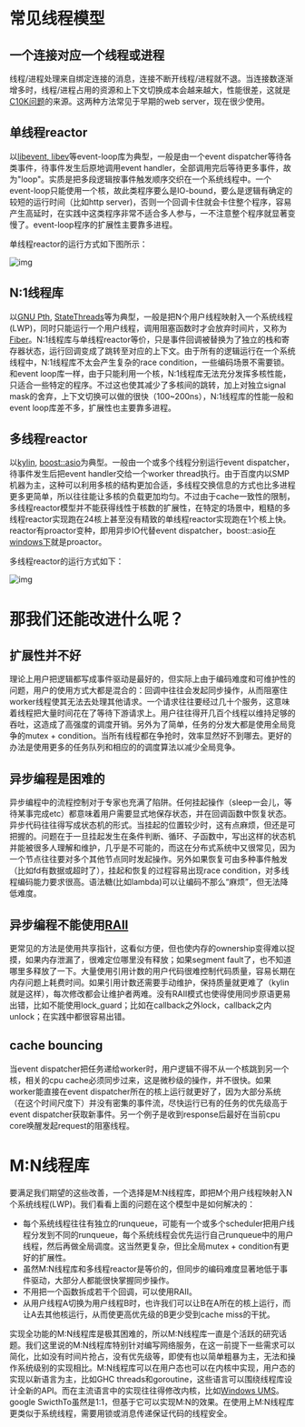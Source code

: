# 常见线程模型

## 一个连接对应一个线程或进程

线程/进程处理来自绑定连接的消息，连接不断开线程/进程就不退。当连接数逐渐增多时，线程/进程占用的资源和上下文切换成本会越来越大，性能很差，这就是[C10K问题](http://en.wikipedia.org/wiki/C10k_problem)的来源。这两种方法常见于早期的web server，现在很少使用。

## 单线程reactor

以[libevent](http://libevent.org/)[, ](http://en.wikipedia.org/wiki/Reactor_pattern)[libev](http://software.schmorp.de/pkg/libev.html)等event-loop库为典型，一般是由一个event dispatcher等待各类事件，待事件发生后原地调用event handler，全部调用完后等待更多事件，故为"loop"。实质是把多段逻辑按事件触发顺序交织在一个系统线程中。一个event-loop只能使用一个核，故此类程序要么是IO-bound，要么是逻辑有确定的较短的运行时间（比如http server)，否则一个回调卡住就会卡住整个程序，容易产生高延时，在实践中这类程序非常不适合多人参与，一不注意整个程序就显著变慢了。event-loop程序的扩展性主要靠多进程。

单线程reactor的运行方式如下图所示：

![img](http://wiki.baidu.com/download/attachments/99588643/image2015-7-6%2016%3A3%3A42.png?version=1&modificationDate=1436169822000&api=v2)

## N:1线程库

以[GNU Pth](http://www.gnu.org/software/pth/pth-manual.html), [StateThreads](http://state-threads.sourceforge.net/index.html)等为典型，一般是把N个用户线程映射入一个系统线程(LWP)，同时只能运行一个用户线程，调用阻塞函数时才会放弃时间片，又称为[Fiber](http://en.wikipedia.org/wiki/Fiber_(computer_science))。N:1线程库与单线程reactor等价，只是事件回调被替换为了独立的栈和寄存器状态，运行回调变成了跳转至对应的上下文。由于所有的逻辑运行在一个系统线程中，N:1线程库不太会产生复杂的race condition，一些编码场景不需要锁。和event loop库一样，由于只能利用一个核，N:1线程库无法充分发挥多核性能，只适合一些特定的程序。不过这也使其减少了多核间的跳转，加上对独立signal mask的舍弃，上下文切换可以做的很快（100~200ns），N:1线程库的性能一般和event loop库差不多，扩展性也主要靠多进程。

## 多线程reactor

以[kylin](http://websvn.work.baidu.com/repos/public/list/trunk/kylin/?revision=HEAD), [boost::asio](http://www.boost.org/doc/libs/1_56_0/doc/html/boost_asio.html)为典型。一般由一个或多个线程分别运行event dispatcher，待事件发生后把event handler交给一个worker thread执行。由于百度内以SMP机器为主，这种可以利用多核的结构更加合适，多线程交换信息的方式也比多进程更多更简单，所以往往能让多核的负载更加均匀。不过由于cache一致性的限制，多线程reactor模型并不能获得线性于核数的扩展性，在特定的场景中，粗糙的多线程reactor实现跑在24核上甚至没有精致的单线程reactor实现跑在1个核上快。reactor有proactor变种，即用异步IO代替event dispatcher，boost::asio[在windows下](http://msdn.microsoft.com/en-us/library/aa365198(VS.85).aspx)就是proactor。

多线程reactor的运行方式如下：

![img](http://wiki.baidu.com/download/attachments/99588643/image2015-7-6%2016%3A4%3A28.png?version=1&modificationDate=1436169869000&api=v2)

# 那我们还能改进什么呢？

## 扩展性并不好

理论上用户把逻辑都写成事件驱动是最好的，但实际上由于编码难度和可维护性的问题，用户的使用方式大都是混合的：回调中往往会发起同步操作，从而阻塞住worker线程使其无法去处理其他请求。一个请求往往要经过几十个服务，这意味着线程把大量时间花在了等待下游请求上。用户往往得开几百个线程以维持足够的吞吐，这造成了高强度的调度开销。另外为了简单，任务的分发大都是使用全局竞争的mutex + condition。当所有线程都在争抢时，效率显然好不到哪去。更好的办法是使用更多的任务队列和相应的的调度算法以减少全局竞争。

## 异步编程是困难的

异步编程中的流程控制对于专家也充满了陷阱。任何挂起操作（sleep一会儿，等待某事完成etc）都意味着用户需要显式地保存状态，并在回调函数中恢复状态。异步代码往往得写成状态机的形式。当挂起的位置较少时，这有点麻烦，但还是可把握的。问题在于一旦挂起发生在条件判断、循环、子函数中，写出这样的状态机并能被很多人理解和维护，几乎是不可能的，而这在分布式系统中又很常见，因为一个节点往往要对多个其他节点同时发起操作。另外如果恢复可由多种事件触发（比如fd有数据或超时了），挂起和恢复的过程容易出现race condition，对多线程编码能力要求很高。语法糖(比如lambda)可以让编码不那么“麻烦”，但无法降低难度。

## 异步编程不能使用[RAII](http://en.wikipedia.org/wiki/Resource_Acquisition_Is_Initialization) 

更常见的方法是使用共享指针，这看似方便，但也使内存的ownership变得难以捉摸，如果内存泄漏了，很难定位哪里没有释放；如果segment fault了，也不知道哪里多释放了一下。大量使用引用计数的用户代码很难控制代码质量，容易长期在内存问题上耗费时间。如果引用计数还需要手动维护，保持质量就更难了（kylin就是这样），每次修改都会让维护者两难。没有RAII模式也使得使用同步原语更易出错，比如不能使用lock_guard；比如在callback之外lock，callback之内unlock；在实践中都很容易出错。

## cache bouncing

当event dispatcher把任务递给worker时，用户逻辑不得不从一个核跳到另一个核，相关的cpu cache必须同步过来，这是微秒级的操作，并不很快。如果worker能直接在event dispatcher所在的核上运行就更好了，因为大部分系统（在这个时间尺度下）并没有密集的事件流，尽快运行已有的任务的优先级高于event dispatcher获取新事件。另一个例子是收到response后最好在当前cpu core唤醒发起request的阻塞线程。

# M:N线程库

要满足我们期望的这些改善，一个选择是M:N线程库，即把M个用户线程映射入N个系统线程(LWP)。我们看看上面的问题在这个模型中是如何解决的：

- 每个系统线程往往有独立的runqueue，可能有一个或多个scheduler把用户线程分发到不同的runqueue，每个系统线程会优先运行自己runqueue中的用户线程，然后再做全局调度。这当然更复杂，但比全局mutex + condition有更好的扩展性。
- 虽然M:N线程库和多线程reactor是等价的，但同步的编码难度显著地低于事件驱动，大部分人都能很快掌握同步操作。
- 不用把一个函数拆成若干个回调，可以使用RAII。
- 从用户线程A切换为用户线程B时，也许我们可以让B在A所在的核上运行，而让A去其他核运行，从而使更高优先级的B更少受到cache miss的干扰。

实现全功能的M:N线程库是极其困难的，所以M:N线程库一直是个活跃的研究话题。我们这里说的M:N线程库特别针对编写网络服务，在这一前提下一些需求可以简化，比如没有时间片抢占，没有优先级等，即使有也以简单粗暴为主，无法和操作系统级别的实现相比。M:N线程库可以在用户态也可以在内核中实现，用户态的实现以新语言为主，比如GHC threads和goroutine，这些语言可以围绕线程库设计全新的API。而在主流语言中的实现往往得修改内核，比如[Windows UMS](https://msdn.microsoft.com/en-us/library/windows/desktop/dd627187(v=vs.85).aspx)。google SwicthTo虽然是1:1，但基于它可以实现M:N的效果。在使用上M:N线程库更类似于系统线程，需要用锁或消息传递保证代码的线程安全。